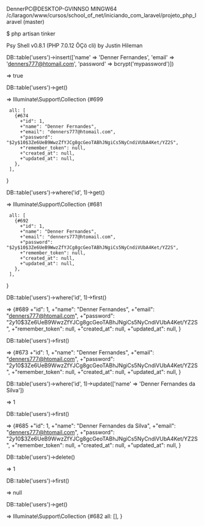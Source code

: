 DennerPC@DESKTOP-GVINNSO MINGW64 /c/laragon/www/cursos/school_of_net/iniciando_com_laravel/projeto_php_laravel (master)

$ php artisan tinker

Psy Shell v0.8.1 (PHP 7.0.12 ÔÇö cli) by Justin Hileman

DB::table('users')->insert(['name' => 'Denner Fernandes', 'email' => 'denners777@htomail.com', 'password' => bcrypt('mypassword')])

=> true

DB::table('users')->get()

=> Illuminate\Support\Collection {#699

     all: [
       {#674
         +"id": 1,
         +"name": "Denner Fernandes",
         +"email": "denners777@htomail.com",
         +"password": "$2y$10$3Ze6UeB9WwzZfYJCg8gcGeoTABhJNgiCs5NyCndiVUbA4Ket/YZ2S",
         +"remember_token": null,
         +"created_at": null,
         +"updated_at": null,
       },
     ],
   }

DB::table('users')->where('id', 1)->get()

=> Illuminate\Support\Collection {#681

     all: [
       {#692
         +"id": 1,
         +"name": "Denner Fernandes",
         +"email": "denners777@htomail.com",
         +"password": "$2y$10$3Ze6UeB9WwzZfYJCg8gcGeoTABhJNgiCs5NyCndiVUbA4Ket/YZ2S",
         +"remember_token": null,
         +"created_at": null,
         +"updated_at": null,
       },
     ],
   }
   
DB::table('users')->where('id', 1)->first()

=> {#689
     +"id": 1,
     +"name": "Denner Fernandes",
     +"email": "denners777@htomail.com",
     +"password": "$2y$10$3Ze6UeB9WwzZfYJCg8gcGeoTABhJNgiCs5NyCndiVUbA4Ket/YZ2S",
     +"remember_token": null,
     +"created_at": null,
     +"updated_at": null,
   }
   
DB::table('users')->first()

=> {#673
     +"id": 1,
     +"name": "Denner Fernandes",
     +"email": "denners777@htomail.com",
     +"password": "$2y$10$3Ze6UeB9WwzZfYJCg8gcGeoTABhJNgiCs5NyCndiVUbA4Ket/YZ2S",
     +"remember_token": null,
     +"created_at": null,
     +"updated_at": null,
   }
   
DB::table('users')->where('id', 1)->update(['name' => 'Denner Fernandes da Silva'])

=> 1

DB::table('users')->first()

=> {#685
     +"id": 1,
     +"name": "Denner Fernandes da Silva",
     +"email": "denners777@htomail.com",
     +"password": "$2y$10$3Ze6UeB9WwzZfYJCg8gcGeoTABhJNgiCs5NyCndiVUbA4Ket/YZ2S",
     +"remember_token": null,
     +"created_at": null,
     +"updated_at": null,
   }
   
DB::table('users')->delete()

=> 1

DB::table('users')->first()

=> null

DB::table('users')->get()

=> Illuminate\Support\Collection 
{#682
     all: [],
   }
